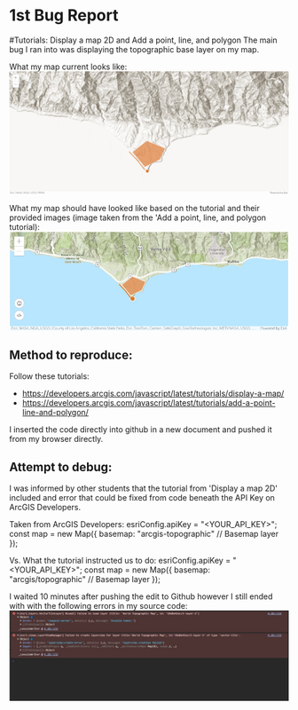 # 1st Bug Report

#Tutorials: Display a map 2D and Add a point, line, and polygon
The main bug I ran into was displaying the topographic base layer on my map.

What my map current looks like:
![What my map currently looks like](BugImages/error_map.jpg)

What my map should have looked like based on the tutorial and their provided images (image taken from the 'Add a point, line, and polygon tutorial):
![What my map should have looked like](BugImages/tutorial_map.jpg)

## Method to reproduce:
Follow these tutorials:
- https://developers.arcgis.com/javascript/latest/tutorials/display-a-map/
- https://developers.arcgis.com/javascript/latest/tutorials/add-a-point-line-and-polygon/

I inserted the code directly into github in a new document and pushed it from my browser directly.

## Attempt to debug:
I was informed by other students that the tutorial from 'Display a map 2D' included and error that could be fixed from code beneath the API Key on ArcGIS Developers.

Taken from ArcGIS Developers:
esriConfig.apiKey = "<YOUR_API_KEY>";
      const map = new Map({
        basemap: "arcgis-topographic" // Basemap layer
      });

Vs. What the tutorial instructed us to do:
esriConfig.apiKey = "<YOUR_API_KEY>";
      const map = new Map({
        basemap: "arcgis/topographic" // Basemap layer
      });

I waited 10 minutes after pushing the edit to Github however I still ended with with the following errors in my source code:
![Errors](BugImages/errors.jpg)
